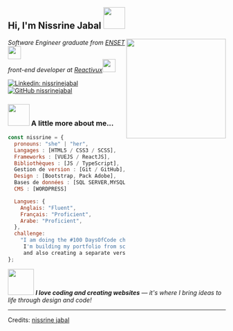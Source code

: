 <h2> Hi, I'm Nissrine Jabal <img src="https://media.giphy.com/media/v1.Y2lkPTc5MGI3NjExb2I2bzkyb252b250ZWhrbWtqcHY1M3pxcDZ5YzJvbGx3MnBwYnViNyZlcD12MV9zdGlja2Vyc19zZWFyY2gmY3Q9cw/w1pwl0F67JHGFLseNk/giphy.gif" width="50"></h2>
<img align='right' src="https://media.giphy.com/media/v1.Y2lkPTc5MGI3NjExMDh4Y2gwcnYzeXEzaWU0ZHE4emthejViaGprZXdiemNqYmtmY2dqbSZlcD12MV9zdGlja2Vyc19zZWFyY2gmY3Q9cw/5ndklThG9vUUdTmgMn/giphy.gif" width="230">

<p><em>Software Engineer graduate from <a href="https://enset-media.ac.ma/">ENSET</a><img src="https://media.giphy.com/media/v1.Y2lkPTc5MGI3NjExcmR6cGE3MGx5bTAxN2FjMnFjOWk1bGYwZjRqMG9uOGV1bGgxaTM5ZyZlcD12MV9zdGlja2Vyc19zZWFyY2gmY3Q9cw/2Yj2vRSHrhZIUyVPGl/giphy.gif" width="30"></br>front-end developer at <a href="https://www.reactivux.com/">Reactivux</a><img src="https://media.giphy.com/media/WUlplcMpOCEmTGBtBW/giphy.gif" width="30"> 
</em></p>

[![Linkedin: nissrinejabal](https://img.shields.io/badge/-nissrinejabal-blue?style=flat-square&logo=Linkedin&logoColor=white&link=https://www.linkedin.com/in/nissrine-jabal-b2a711192/)](https://www.linkedin.com/in/nissrine-jabal-b2a711192/)
[![GitHub nissrinejabal](https://img.shields.io/github/followers/nissrinejabal?label=follow&style=social)](https://github.com/nissrinejabal)

### <img src="https://media.giphy.com/media/v1.Y2lkPTc5MGI3NjExeTU0a3h0eWRoY3FkYXY3aWN0YzM1ZTVjNHZpdW5qdnF0bG5heWV6MCZlcD12MV9zdGlja2Vyc19zZWFyY2gmY3Q9cw/LOactPJKWtNLyErSCr/giphy.gif" width="50"> A little more about me...

```javascript
const nissrine = {
  pronouns: "she" | "her",
  Langages : [HTML5 / CSS3 / SCSS],
  Frameworks : [VUEJS / ReactJS],
  Bibliothèques : [JS / TypeScript],
  Gestion de version : [Git / GitHub],
  Design : [Bootstrap, Pack Adobe],
  Bases de données : [SQL SERVER,MYSQL],
  CMS : [WORDPRESS]

  Langues: {
    Anglais: "Fluent",
    Français: "Proficient",
    Arabe: "Proficient",
  },
  challenge:
    "I am doing the #100 DaysOfCode challenge focused on React and TypeScript. As part of this, 
     I'm building my portfolio from scratch using React.js, 
     and also creating a separate version with Vue.js to explore both ecosystems.",
};
```

<img src="https://media.giphy.com/media/4eypShqG7ddoN6BGHK/giphy.gif?cid=ecf05e47bgvaa2647dcgpz18nfrbisgw8xdsdh105v87k9xh&ep=v1_stickers_search&rid=giphy.gif&ct=s" width="60"> <em><b>I love coding and creating websites</b> — it's where I bring ideas to life through design and code!</em>

---

Credits: [nissrine jabal](https://github.com/nissrinejabal)
